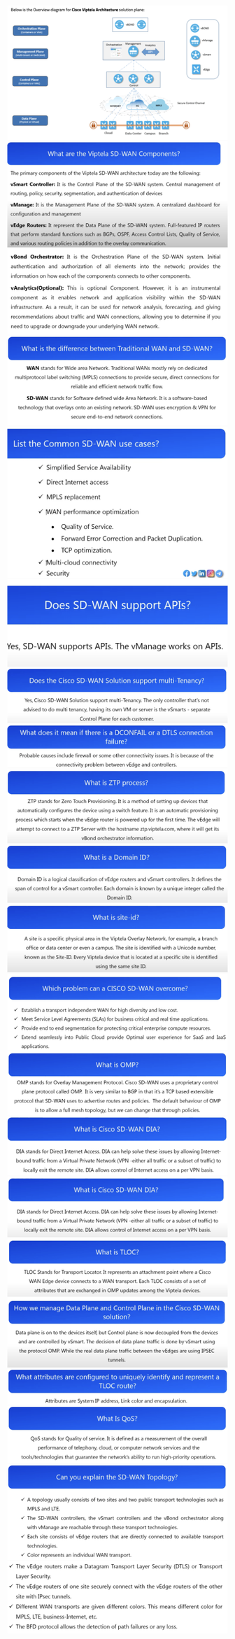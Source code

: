 ![](Cisco_SDWAN0.png)
![](Cisco_SDWAN1.png)
![](Cisco_SDWAN2.png)
![](Cisco_SDWAN3.png)
![](Cisco_SDWAN4.png)
![](Cisco_SDWAN5.png)
![](Cisco_SDWAN6.png)
![](Cisco_SDWAN7.png)
![](Cisco_SDWAN8.png)
![](Cisco_SDWAN9.png)
![](Cisco_SDWAN10.png)
![](Cisco_SDWAN11.png)
![](Cisco_SDWAN12.png)
![](Cisco_SDWAN14.png)
![](Cisco_SDWAN15.png)
![](Cisco_SDWAN16.png)
![](Cisco_SDWAN17.png)
![](Cisco_SDWAN18.png)
![](Cisco_SDWAN19.png)
![](Cisco_SDWAN20.png)
![](Cisco_SDWAN21.png)